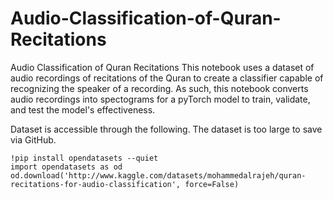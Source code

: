 # Audio-Classification-of-Quran-Recitations
Audio Classification of Quran Recitations
This notebook uses a dataset of audio recordings of recitations of the Quran to create a classifier capable of recognizing the speaker of a recording. As such, this notebook converts audio recordings into spectograms for a pyTorch model to train, validate, and test the model's effectiveness.

Dataset is accessible through the following. The dataset is too large to save via GitHub.

```
!pip install opendatasets --quiet
import opendatasets as od
od.download('http://www.kaggle.com/datasets/mohammedalrajeh/quran-recitations-for-audio-classification', force=False)
```
